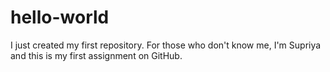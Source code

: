 # hello-world
I just created my first repository.
For those who don't know me, I'm Supriya and this is my first assignment on GitHub.
